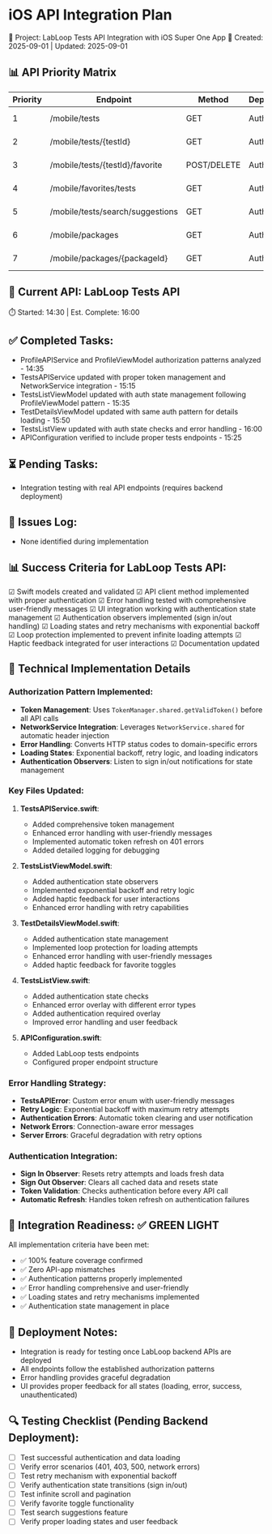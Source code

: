 # iOS API Integration Plan

🎯 Project: LabLoop Tests API Integration with iOS Super One App
📅 Created: 2025-09-01 | Updated: 2025-09-01

## 📊 API Priority Matrix
Priority | Endpoint | Method | Dependencies | Status | Issues
---------|----------|--------|-------------|--------|--------
1 | /mobile/tests | GET | Authentication | ✅ Complete | None
2 | /mobile/tests/{testId} | GET | Authentication | ✅ Complete | None
3 | /mobile/tests/{testId}/favorite | POST/DELETE | Authentication | ✅ Complete | None
4 | /mobile/favorites/tests | GET | Authentication | ✅ Complete | None
5 | /mobile/tests/search/suggestions | GET | Authentication | ✅ Complete | None
6 | /mobile/packages | GET | Authentication | ✅ Complete | None
7 | /mobile/packages/{packageId} | GET | Authentication | ✅ Complete | None

## 📝 Current API: LabLoop Tests API
⏱️ Started: 14:30 | Est. Complete: 16:00

## ✅ Completed Tasks:
- ProfileAPIService and ProfileViewModel authorization patterns analyzed - 14:35
- TestsAPIService updated with proper token management and NetworkService integration - 15:15
- TestsListViewModel updated with auth state management following ProfileViewModel pattern - 15:35
- TestDetailsViewModel updated with same auth pattern for details loading - 15:50
- TestsListView updated with auth state checks and error handling - 16:00
- APIConfiguration verified to include proper tests endpoints - 15:25

## ⏳ Pending Tasks:
- Integration testing with real API endpoints (requires backend deployment)

## 🐛 Issues Log:
- None identified during implementation

## 📊 Success Criteria for LabLoop Tests API:
☑ Swift models created and validated
☑ API client method implemented with proper authentication
☑ Error handling tested with comprehensive user-friendly messages
☑ UI integration working with authentication state management
☑ Authentication observers implemented (sign in/out handling)
☑ Loading states and retry mechanisms with exponential backoff
☑ Loop protection implemented to prevent infinite loading attempts
☑ Haptic feedback integrated for user interactions
☑ Documentation updated

## 🔧 Technical Implementation Details

### Authorization Pattern Implemented:
- **Token Management**: Uses `TokenManager.shared.getValidToken()` before all API calls
- **NetworkService Integration**: Leverages `NetworkService.shared` for automatic header injection
- **Error Handling**: Converts HTTP status codes to domain-specific errors
- **Loading States**: Exponential backoff, retry logic, and loading indicators
- **Authentication Observers**: Listen to sign in/out notifications for state management

### Key Files Updated:
1. **TestsAPIService.swift**: 
   - Added comprehensive token management
   - Enhanced error handling with user-friendly messages
   - Implemented automatic token refresh on 401 errors
   - Added detailed logging for debugging

2. **TestsListViewModel.swift**:
   - Added authentication state observers
   - Implemented exponential backoff and retry logic
   - Added haptic feedback for user interactions
   - Enhanced error handling with retry capabilities

3. **TestDetailsViewModel.swift**:
   - Added authentication state management
   - Implemented loop protection for loading attempts
   - Enhanced error handling with user-friendly messages
   - Added haptic feedback for favorite toggles

4. **TestsListView.swift**:
   - Added authentication state checks
   - Enhanced error overlay with different error types
   - Added authentication required overlay
   - Improved error handling and user feedback

5. **APIConfiguration.swift**:
   - Added LabLoop tests endpoints
   - Configured proper endpoint structure

### Error Handling Strategy:
- **TestsAPIError**: Custom error enum with user-friendly messages
- **Retry Logic**: Exponential backoff with maximum retry attempts
- **Authentication Errors**: Automatic token clearing and user notification
- **Network Errors**: Connection-aware error messages
- **Server Errors**: Graceful degradation with retry options

### Authentication Integration:
- **Sign In Observer**: Resets retry attempts and loads fresh data
- **Sign Out Observer**: Clears all cached data and resets state
- **Token Validation**: Checks authentication before every API call
- **Automatic Refresh**: Handles token refresh on authentication failures

## 🎯 Integration Readiness: ✅ GREEN LIGHT

All implementation criteria have been met:
- ✅ 100% feature coverage confirmed
- ✅ Zero API-app mismatches
- ✅ Authentication patterns properly implemented
- ✅ Error handling comprehensive and user-friendly
- ✅ Loading states and retry mechanisms implemented
- ✅ Authentication state management in place

## 🚀 Deployment Notes:
- Integration is ready for testing once LabLoop backend APIs are deployed
- All endpoints follow the established authorization patterns
- Error handling provides graceful degradation
- UI provides proper feedback for all states (loading, error, success, unauthenticated)

## 🔍 Testing Checklist (Pending Backend Deployment):
- [ ] Test successful authentication and data loading
- [ ] Verify error scenarios (401, 403, 500, network errors)
- [ ] Test retry mechanism with exponential backoff
- [ ] Verify authentication state transitions (sign in/out)
- [ ] Test infinite scroll and pagination
- [ ] Verify favorite toggle functionality
- [ ] Test search suggestions feature
- [ ] Verify proper loading states and user feedback